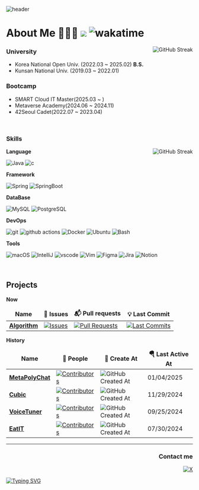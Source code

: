 ![header](https://capsule-render.vercel.app/api?type=waving&height=250&color=gradient&text=Syamcat's%20github&section=header&textBg=false&fontSize=60&fontAlign=70&fontAlignY=31&animation=fadeIn)
# About Me 🧑🏻‍💻 ![](https://visitor-badge.laobi.icu/badge?page_id=syamcat.readme) ![wakatime](https://wakatime.com/badge/user/1cf75f2c-c73f-4493-b9ab-6e0a11fa7fdb.svg)

<picture>
  <a href="https://git.io/streak-stats"><img id="streak-stats" src="https://streak-stats.demolab.com?user=syamcat&theme=tokyonight&hide_border=true&border_radius=3&locale=en&date_format=%5BY%20%5DM%20j&card_width=400&card_height=180" alt="GitHub Streak" align=right /></a>
</picture>

### University ###

- Korea National Open Univ. (2022.03 ~ 2025.02) __B.S.__
- Kunsan National Univ. (2019.03 ~ 2022.01)

### Bootcamp ###

- SMART Cloud IT Master(2025.03 ~ )
- Metaverse Academy(2024.06 ~ 2024.11)
- 42Seoul Cadet(2022.07 ~ 2023.04)

<br/>

### Skills ###

<picture>
  <a href="https://git.io/streak-stats"><img src="https://github-readme-stats.vercel.app/api/top-langs/?username=syamcat&layout=compact&theme=tokyonight&hide_border=true" alt="GitHub Streak" align=right /></a>
</picture>

**Language**

<p>
  <img alt="Java" src="https://img.shields.io/badge/Java-007396?style=flat" />
  <img alt="c" src="https://img.shields.io/badge/C-A8B9CC?style=flat&logo=c&logoColor=white" />
</p>


**Framework**

<p>
  <img alt="Spring" src="https://img.shields.io/badge/Spring-6DB33F?style=flat&logo=spring&logoColor=white" />
  <img alt="SpringBoot" src="https://img.shields.io/badge/SpringBoot-6DB33F?style=flat&logo=springboot&logoColor=white" />
</p>

**DataBase**

<p>
  <img alt="MySQL" src="https://img.shields.io/badge/MySQL-4479A1?style=flat&logo=MySQL&logoColor=white" />
  <img alt="PostgreSQL" src="https://img.shields.io/badge/PostgreSQL-4169E1?style=flat&logo=postgresql&logoColor=white" />
</p>

**DevOps**

<p>
  <img alt="git" src="https://img.shields.io/badge/Git-F05032?style=flat&logo=git&logoColor=white" />
  <img alt="github actions"
    src="https://img.shields.io/badge/-Github_Actions-2088FF?style=flat&logo=github-actions&logoColor=white" />
  <img alt="Docker" src="https://img.shields.io/badge/Docker-46a2f1?style=flat&logo=docker&logoColor=white" />
  <img alt="Ubuntu" src="https://img.shields.io/badge/Ubuntu-E95420?style=flat&logo=ubuntu&logoColor=white" />
  <img alt="Bash" src="https://img.shields.io/badge/Bash-4EAA25?style=flat&logo=gnubash&logoColor=white" />
</p>

**Tools**

<p>
  <img alt="macOS" src="https://img.shields.io/badge/-macOS-333?style=flat&logo=apple&logoColor=white" />
  <img alt="IntelliJ" src="https://img.shields.io/badge/IntelliJ-000000?style=flat&logo=intellijidea&logoColor=white" />
  <img alt="vscode" src="https://img.shields.io/badge/Visual%20Studio%20Code-blue?style=flat&logo=visual-studio-code&logoColor=ffffff" />
  <img alt="Vim" src="https://img.shields.io/badge/Vim-019733?style=flat&logo=vim&logoColor=white" />
  <img alt="Figma" src="https://img.shields.io/badge/Figma-F24E1E?style=flat&logo=figma&logoColor=white" />
  <img alt="Jira" src="https://img.shields.io/badge/Jira-0052CC?style=flat&logo=jira&logoColor=white" />
  <img alt="Notion" src="https://img.shields.io/badge/Notion-000000?style=flat&logo=notion&logoColor=white" />
</p>

<br/>

## Projects ##

**Now**

<table>
  <thead align=center>
    <tr border: none;>
      <td><b>Name</b></td>
      <td><b>🔔 Issues</b></td>
      <td><b>📬 Pull requests</b></td>
      <td><b>💡 Last Commit</b></td>
    </tr>
  </thead>
  <tbody>
    <tr>
      <td>
        <a href=https://github.com/syamcat/BOJ><b>Algorithm</b></a>
      </td>
      <td>
        <a href=https://github.com/syamcat/BOJ/issues target=_blank><img alt=Issues src="https://img.shields.io/github/issues/syamcat/BOJ?style=flat&labelColor=343b41"></a>
      </td>
      <td>
        <a href=https://github.com/syamcat/BOJ/pulls target=_blank><img alt="Pull Requests"src="https://img.shields.io/github/issues-pr/syamcat/BOJ?style=flat&labelColor=343b41"></a>
      </td>
      <td>
        <a href=https://github.com/syamcat/BOJ/commits target=_blank><img alt="Last Commits"src="https://img.shields.io/github/last-commit/syamcat/BOJ?style=flat&labelColor=343b41"></a>
    </tr>
  </tbody>
</table>

**History**

<table>
  <thead align=center>
    <tr border: none;>
      <td><b>Name</b></td>
      <td><b>👥 People</b></td>
      <td><b>🛫 Create At</b></td>
      <td><b>🪂 Last Active At</b></td>
    </tr>
  </thead>
  <tbody>
    <!-- PolyChat -->
    <tr>
      <td>
        <a href=https://github.com/MetaPolyChat/PolyChat-BE><b>MetaPolyChat</b></a>
      </td>
      <td>
        <a href=https://github.com/MetaPolyChat/PolyChat-BE/contributors target=_blank><img alt="Contributors" src="https://img.shields.io/github/contributors/MetaPolyChat/PolyChat-BE?style=flat&labelColor=343b41"></a>
      </td>
      <td>
        <img alt="GitHub Created At" src="https://img.shields.io/github/created-at/MetaPolyChat/PolyChat-BE">
      </td>
      <td>01/04/2025</td>
    </tr>
    <!-- Cubic -->
    <tr>
      <td>
        <a href=https://github.com/Mtvs-FinalProject/backend><b>Cubic</b></a>
      </td>
      <td>
        <a href=https://github.com/Mtvs-FinalProject/backend/contributors target=_blank><img alt="Contributors" src="https://img.shields.io/github/contributors/Mtvs-FinalProject/backend?style=flat&labelColor=343b41"></a>
      </td>
      <td>
        <img alt="GitHub Created At" src="https://img.shields.io/github/created-at/Mtvs-FinalProject/backend">
      </td>
      <td>11/29/2024</td>
    </tr>
    <!-- VoiceTuner -->
    <tr>
      <td>
        <a href=https://github.com/MTVS-VoiceTuner/VoiceTuner-BackEnd-BE target=_blank><b>VoiceTuner</b></a>
      </td>
      <td>
        <a href=https://github.com/MTVS-VoiceTuner/VoiceTuner-BackEnd-BE/contributors target=_blank><img alt="Contributors" src="https://img.shields.io/github/contributors/MTVS-VoiceTuner/VoiceTuner-BackEnd-BE?style=flat&labelColor=343b41"></a>
      </td>
      <td>
        <img alt="GitHub Created At" src="https://img.shields.io/github/created-at/MTVS-VoiceTuner/VoiceTuner-BackEnd-BE">
      </td>
      <td>09/25/2024</td>
    </tr>
    <!-- EatIT -->
    <tr>
      <td>
        <a href=https://github.com/Practice-i5/EatIT target=_blank><b>EatIT</b></a> <a href=https://react-typewriter.vercel.app/ target=_blank></a>
      </td>
      <td>
        <a href=https://github.com/Practice-i5/EatIT/contributors target=_blank><img alt="Contributors" src="https://img.shields.io/github/contributors/Practice-i5/EatIT?style=flat&labelColor=343b41"></a>
      </td>
      <td>
        <img alt="GitHub Created At" src="https://img.shields.io/github/created-at/Practice-i5/EatIT">
      </td>
      <td>07/30/2024</td>
    </tr>
  </tbody>
</table>

<hr>
<h3 align=right>Contact me</h3>

<p align=right> <a href="https://www.linkedin.com/in/도현-김-a86136271/?locale=ja_JP"><img alt="" src='https://img.shields.io/badge/LinkedIn-0A66C2.svg?&style=for-the-badge&logo=linkedin&logoColor=white' /></a> <a href="https://x.com/Gaon333" target="_blank"><img alt="X" src="https://img.shields.io/badge/X-000000.svg?&style=for-the-badge&logo=x&logoColor=white" target="_blank"/> </a>

<a href="https://git.io/typing-svg"><img src="https://readme-typing-svg.demolab.com?font=Fira+Code&pause=1000&center=true&vCenter=true&width=435&lines=Thank+you+for+visiting+my+GitHub" alt="Typing SVG" align=center /></a>



